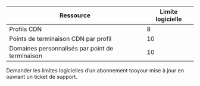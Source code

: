 
| Ressource | Limite logicielle |
| --- | --- |
| Profils CDN |8 |
| Points de terminaison CDN par profil |10 |
| Domaines personnalisés par point de terminaison |10 |

Demander les limites logicielles d’un abonnement tooyour mise à jour en ouvrant un ticket de support.

